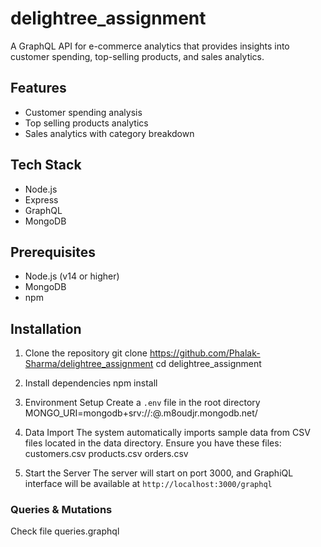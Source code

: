 # delightree_assignment
A GraphQL API for e-commerce analytics that provides insights into customer spending, top-selling products, and sales analytics.

## Features

- Customer spending analysis
- Top selling products analytics
- Sales analytics with category breakdown


## Tech Stack

- Node.js
- Express
- GraphQL
- MongoDB


## Prerequisites

- Node.js (v14 or higher)
- MongoDB
- npm


## Installation

1. Clone the repository
git clone https://github.com/Phalak-Sharma/delightree_assignment
cd delightree_assignment

2. Install dependencies
npm install

3. Environment Setup
Create a `.env` file in the root directory 
MONGO_URI=mongodb+srv://<user>:<password>@<cluster>.m8oudjr.mongodb.net/<dbName>

4. Data Import
The system automatically imports sample data from CSV files located in the data directory. Ensure you have these files:
customers.csv
products.csv
orders.csv

5. Start the Server
The server will start on port 3000, and GraphiQL interface will be available at `http://localhost:3000/graphql`


### Queries & Mutations
Check file queries.graphql 
